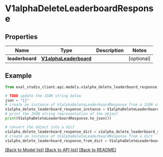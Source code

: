 # V1alphaDeleteLeaderboardResponse


## Properties

Name | Type | Description | Notes
------------ | ------------- | ------------- | -------------
**leaderboard** | [**V1alphaLeaderboard**](V1alphaLeaderboard.md) |  | [optional] 

## Example

```python
from eval_studio_client.api.models.v1alpha_delete_leaderboard_response import V1alphaDeleteLeaderboardResponse

# TODO update the JSON string below
json = "{}"
# create an instance of V1alphaDeleteLeaderboardResponse from a JSON string
v1alpha_delete_leaderboard_response_instance = V1alphaDeleteLeaderboardResponse.from_json(json)
# print the JSON string representation of the object
print(V1alphaDeleteLeaderboardResponse.to_json())

# convert the object into a dict
v1alpha_delete_leaderboard_response_dict = v1alpha_delete_leaderboard_response_instance.to_dict()
# create an instance of V1alphaDeleteLeaderboardResponse from a dict
v1alpha_delete_leaderboard_response_from_dict = V1alphaDeleteLeaderboardResponse.from_dict(v1alpha_delete_leaderboard_response_dict)
```
[[Back to Model list]](../README.md#documentation-for-models) [[Back to API list]](../README.md#documentation-for-api-endpoints) [[Back to README]](../README.md)


